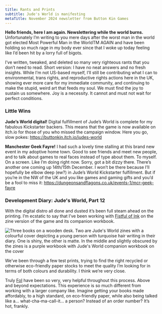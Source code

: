 ```yaml
---
title: Rants and Prints
subtitle: Jude's World is manifesting
metaTitle: November 2024 newsletter from Button Kin Games
---
```


<p>
    <strong>Hello friends, here I am again. Newslettering while the world burns.</strong> Unfortunately I’m writing to you mere days after the worst man in the world got elected Most Powerful Man in the WorldTM AGAIN and have been holding so much rage in my body ever since that I woke up today feeling like I’d been hit by a lorry full of bigots.
</p><p>
    I’ve written, tweaked, and deleted so many very righteous rants that you don’t need to read. Short version: I have no neat answers and no fresh insights. While I’m not US-based myself, I’ll still be contributing what I can to environmental, trans rights, and reproductive rights actions here in the UK, showing ever more care for my immediate community, and continuing to make the stupid, weird art that feeds my soul. We must find the joy to sustain us somewhere. Joy is a necessity. It cannot and must not wait for perfect conditions.
</p>
<h3>Little Wins</h3>
<p>
    <strong>Jude’s World digital!</strong> Digital fulfillment of Jude’s World is complete for my fabulous Kickstarter backers. This means that the game is now available on itch.io for those of you who missed the campaign window. Here you go, slow pokes: <a href="https://buttonkin.itch.io/judes-world" target="_blank">https://buttonkin.itch.io/judes-world</a>
</p><p>
    <strong>Manchester Geek Fayre!</strong> I had such a lovely time stalling at this brand new event in my adoptive home town. Good to see friends and meet new people, and to talk about games to real faces instead of type about them. To myself. On a screen. Like I’m doing right now. Sorry, got a bit dizzy there. There’s another one coming up 14th/15th December. I won’t be there because I’ll hopefully be elbow deep (ew?) in Jude’s World Kickstarter fulfillment. But if you’re in the NW of the UK and you like games and gaming gifts and you’d be a fool to miss it: <a href="https://dungeonsandflagons.co.uk/events-1/mcr-geek-fayre" target="_blank">https://dungeonsandflagons.co.uk/events-1/mcr-geek-fayre</a>
</p>
<h3>Development Diary: Jude's World, Part 12</h3>
<p>
    With the digital distro all done and dusted it’s been full steam ahead on the printing. I’m ecstatic to say that I’ve been working with <a href="http://fistful.ink/" target="_blank">Fistful of Ink</a> on the zine version of the game and its companion workbook.
</p>
<img src="/assets/images/newsletter/judes_world_test_prints.png" alt="Three books on a wooden desk. Two are Jude's World zines with a colourful cover depicting a young person with turquoise hair writing in their diary. One is shiny, the other is matte. In the middle and slightly obscured by the zines is a purple workbook with Jude's World companion workbook on the cover">
<p>
    We’ve been through a few test prints, trying to find the right recycled or otherwise eco-friendly paper stocks to meet the quality I’m looking for in terms of both colours and durability. I think we’re very close.
</p><p>
    Truly <a href="http://fistful.ink/" target="_blank">FoI</a> have been so very, very helpful throughout this process. Above and beyond expectations. This experience is so much different from working with a larger company like. Imagine getting your books made affordably, to a high standard, on eco-friendly paper, while also being talked like a… what-cha-ma-call-it… a person? Instead of an order number? It’s hot, frankly.
</p>
